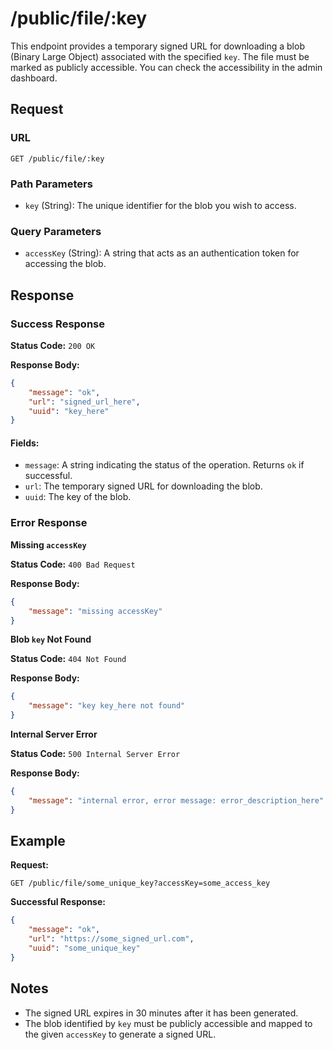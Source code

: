 # /public/file/:key

This endpoint provides a temporary signed URL for downloading a blob (Binary Large Object) associated with the specified `key`. The file must be marked as publicly accessible. You can check the accessibility in the admin dashboard.

## Request

### URL

```
GET /public/file/:key
```

### Path Parameters

- `key` (String): The unique identifier for the blob you wish to access.

### Query Parameters

- `accessKey` (String): A string that acts as an authentication token for accessing the blob.

## Response

### Success Response

**Status Code:** `200 OK`

**Response Body:**

```json
{
    "message": "ok",
    "url": "signed_url_here",
    "uuid": "key_here"
}
```

#### Fields:

- `message`: A string indicating the status of the operation. Returns `ok` if successful.
- `url`: The temporary signed URL for downloading the blob.
- `uuid`: The key of the blob.

### Error Response

**Missing `accessKey`**

**Status Code:** `400 Bad Request`

**Response Body:**

```json
{
    "message": "missing accessKey"
}
```

**Blob `key` Not Found**

**Status Code:** `404 Not Found`

**Response Body:**

```json
{
    "message": "key key_here not found"
}
```

**Internal Server Error**

**Status Code:** `500 Internal Server Error`

**Response Body:**

```json
{
    "message": "internal error, error message: error_description_here"
}
```

## Example

**Request:**

```
GET /public/file/some_unique_key?accessKey=some_access_key
```

**Successful Response:**

```json
{
    "message": "ok",
    "url": "https://some_signed_url.com",
    "uuid": "some_unique_key"
}
```

## Notes

- The signed URL expires in 30 minutes after it has been generated.
- The blob identified by `key` must be publicly accessible and mapped to the given `accessKey` to generate a signed URL.